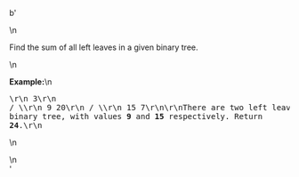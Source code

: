 b'<div class="question-description">\n<p><p>Find the sum of all left leaves in a given binary tree.</p>\n<p><b>Example:</b>\n<pre>\r\n    3\r\n   / \\\r\n  9  20\r\n    /  \\\r\n   15   7\r\n\r\nThere are two left leaves in the binary tree, with values <b>9</b> and <b>15</b> respectively. Return <b>24</b>.\r\n</pre>\n</p></p>\n</div>'